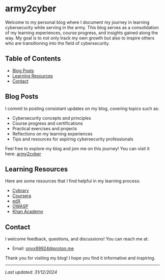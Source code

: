 # army2cyber

Welcome to my personal blog where I document my journey in learning cybersecurity while serving in the army. This blog serves as a consolidation of my learning experiences, course progress, and insights gained along the way. My goal is to not only track my own growth but also to inspire others who are transitioning into the field of cybersecurity.

## Table of Contents

- [Blog Posts](#blog-posts)
- [Learning Resources](#learning-resources)
- [Contact](#contact)

## Blog Posts

I commit to posting consistant updates on my blog, covering topics such as:

- Cybersecurity concepts and principles
- Course progress and certifications
- Practical exercises and projects
- Reflections on my learning experiences
- Tips and resources for aspiring cybersecurity professionals

Feel free to explore my blog and join me on this journey! You can visit it here: [army2cyber](https://onyx998.github.io/army2cyber/)  


## Learning Resources

Here are some resources that I find helpful in my learning process:

- [Cybrary](https://www.cybrary.it/)
- [Coursera](https://www.coursera.org/)
- [edX](https://www.edx.org/)
- [OWASP](https://owasp.org/)
- [Khan Academy](https://www.khanacademy.org/)

## Contact

I welcome feedback, questions, and discussions! You can reach me at:

- Email: [onyx99924@proton.me](mailto:onyx99924@proton.me)

Thank you for visiting my blog! I hope you find it informative and inspiring.

---

*Last updated: 31/12/2024*
